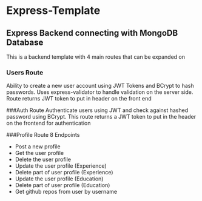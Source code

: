 # Express-Template

## Express Backend connecting with MongoDB Database
This is a backend template with 4 main routes that can be expanded on

### Users Route
Ability to create a new user account using JWT Tokens and BCrypt to hash passwords. Uses express-validator to handle validation on the server side. Route returns JWT token to put in header on the front end

###Auth Route
Authenticate users using JWT and check against hashed password using BCrypt. This route returns a JWT token to put in the header on the frontend for authentication

###Profile Route
8 Endpoints
* Post a new profile
* Get the user profile
* Delete the user profile
* Update the user profile (Experience)
* Delete part of user profile (Experience)
* Update the user profile (Education)
* Delete part of user profile (Education)
* Get github repos from user by username
